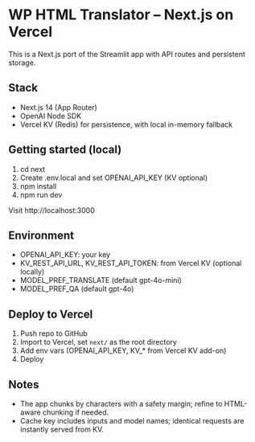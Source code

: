 # WP HTML Translator – Next.js on Vercel

This is a Next.js port of the Streamlit app with API routes and persistent storage.

## Stack
- Next.js 14 (App Router)
- OpenAI Node SDK
- Vercel KV (Redis) for persistence, with local in-memory fallback

## Getting started (local)

1. cd next
2. Create .env.local and set OPENAI_API_KEY (KV optional)
3. npm install
4. npm run dev

Visit http://localhost:3000

## Environment

- OPENAI_API_KEY: your key
- KV_REST_API_URL, KV_REST_API_TOKEN: from Vercel KV (optional locally)
- MODEL_PREF_TRANSLATE (default gpt-4o-mini)
- MODEL_PREF_QA (default gpt-4o)

## Deploy to Vercel

1. Push repo to GitHub
2. Import to Vercel, set `next/` as the root directory
3. Add env vars (OPENAI_API_KEY, KV_* from Vercel KV add-on)
4. Deploy

## Notes
- The app chunks by characters with a safety margin; refine to HTML-aware chunking if needed.
- Cache key includes inputs and model names; identical requests are instantly served from KV.
